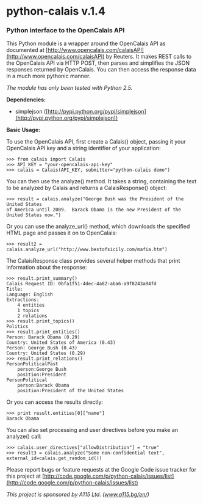 python-calais v.1.4
===============
### Python interface to the OpenCalais API

This Python module is a wrapper around the OpenCalais API as documented at [http://www.opencalais.com/calaisAPI](http://www.opencalais.com/calaisAPI) by Reuters. It makes REST calls to the OpenCalais API via HTTP POST, then parses and simplifies the JSON responses returned by OpenCalais. You can then access the response data in a much more pythonic manner.

*The module has only been tested with Python 2.5.*

**Dependencies:**

- simplejson ([http://pypi.python.org/pypi/simplejson](http://pypi.python.org/pypi/simplejson))

**Basic Usage:**

To use the OpenCalais API, first create a Calais() object, passing it your OpenCalais API key and a string identifier of your application:

    >>> from calais import Calais
    >>> API_KEY = "your-opencalais-api-key"
    >>> calais = Calais(API_KEY, submitter="python-calais demo")

You can then use the analyze() method.  It takes a string, containing the text to be analyzed by Calais and returns a CalaisResponse() object:

    >>> result = calais.analyze("George Bush was the President of the United States 
    of America until 2009.  Barack Obama is the new President of the United States now.")

Or you can use the analyze_url() method, which downloads the specified HTML page and passes it on to OpenCalais:

    >>> result2 = calais.analyze_url("http://www.bestofsicily.com/mafia.htm")

The CalaisResponse class provides several helper methods that print information about the response:  

    >>> result.print_summary()
    Calais Request ID: 0bfa1f51-4dec-4a82-aba6-a9f8243a94fd
    Title:
    Language: English
    Extractions:
        4 entities
        1 topics
        2 relations
    >>> result.print_topics()
    Politics
    >>> result.print_entities()
    Person: Barack Obama (0.29)
    Country: United States of America (0.43)
    Person: George Bush (0.43)
    Country: United States (0.29)
    >>> result.print_relations()
    PersonPoliticalPast
        person:George Bush
        position:President
    PersonPolitical
        person:Barack Obama
        position:President of the United States


Or you can access the results directly:

    >>> print result.entities[0]["name"]
    Barack Obama


You can also set processing and user directives before you make an analyze() call:

    >>> calais.user_directives["allowDistribution"] = "true"
    >>> result3 = calais.analyze("Some non-confidential text", external_id=calais.get_random_id())

Please report bugs or feature requests at the Google Code issue tracker for this project at [http://code.google.com/p/python-calais/issues/list](http://code.google.com/p/python-calais/issues/list)

*This project is sponsored by A115 Ltd. (www.a115.bg/en/)*
